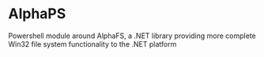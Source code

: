 # AlphaPS
Powershell module around AlphaFS, a .NET library providing more complete Win32 file system functionality to the .NET platform
